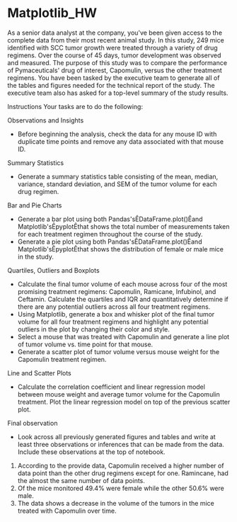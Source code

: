 # Matplotlib_HW

As a senior data analyst at the company, you've been given access to the complete data from their most recent animal study. In this study, 249 mice identified with SCC tumor growth were treated through a variety of drug regimens. Over the course of 45 days, tumor development was observed and measured. The purpose of this study was to compare the performance of Pymaceuticals' drug of interest, Capomulin, versus the other treatment regimens. You have been tasked by the executive team to generate all of the tables and figures needed for the technical report of the study. The executive team also has asked for a top-level summary of the study results.

Instructions
Your tasks are to do the following:

Observations and Insights
* Before beginning the analysis, check the data for any mouse ID with duplicate time points and remove any data associated with that mouse ID.

Summary Statistics
* Generate a summary statistics table consisting of the mean, median, variance, standard deviation, and SEM of the tumor volume for each drug regimen.

Bar and Pie Charts
* Generate a bar plot using both Pandas'sÊDataFrame.plot()Êand Matplotlib'sÊpyplotÊthat shows the total number of measurements taken for each treatment regimen throughout the course of the study.
* Generate a pie plot using both Pandas'sÊDataFrame.plot()Êand Matplotlib'sÊpyplotÊthat shows the distribution of female or male mice in the study.

Quartiles, Outliers and Boxplots
* Calculate the final tumor volume of each mouse across four of the most promising treatment regimens: Capomulin, Ramicane, Infubinol, and Ceftamin. Calculate the quartiles and IQR and quantitatively determine if there are any potential outliers across all four treatment regimens.
* Using Matplotlib, generate a box and whisker plot of the final tumor volume for all four treatment regimens and highlight any potential outliers in the plot by changing their color and style.
* Select a mouse that was treated with Capomulin and generate a line plot of tumor volume vs. time point for that mouse.
* Generate a scatter plot of tumor volume versus mouse weight for the Capomulin treatment regimen.

Line and Scatter Plots
* Calculate the correlation coefficient and linear regression model between mouse weight and average tumor volume for the Capomulin treatment. Plot the linear regression model on top of the previous scatter plot.

Final observation
* Look across all previously generated figures and tables and write at least three observations or inferences that can be made from the data. Include these observations at the top of notebook.
1. According to the provide data, Capomulin received a higher number of data point than the other drug regimens except for one. Ramincane, had the almost the same number of data points.
2. Of the mice monitored 49.4% were female while the other 50.6% were male.
3. The data shows a decrease in the volume of the tumors in the mice treated with Capomulin over time.
